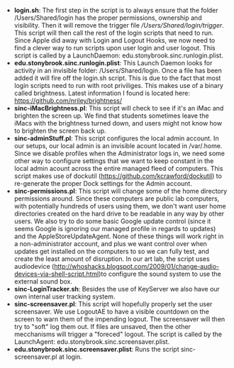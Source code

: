 
- **login.sh**: The first step in the script is to always ensure that the folder /Users/Shared/login has the proper permissions, ownership and visibility. Then it will remove the trigger file _/Users/Shared/login/trigger_. This script will then call the rest of the login scripts that need to run. Since Apple did away with Login and Logout Hooks, we now need to find a clever way to run scripts upon user login and user logout. This script is called by a LaunchDaemon: edu.stonybrook.sinc.runlogin.plist.
- **edu.stonybrook.sinc.runlogin.plist**: This Launch Daemon looks for activity in an invisible folder: /Users/Shared/login. Once a file has been added it will fire off the login.sh script. This is due to the fact that most login scripts need to run with root priviliges. This makes use of a binary called brightness. Latest information I found is located here: https://github.com/nriley/brightness/
- **sinc-iMacBrightness.pl**: This script will check to see if it's an iMac and brighten the screen up. We find that students sometimes leave the iMacs with the brightness turned down, and users might not know how to brighten the screen back up.
- **sinc-adminStuff.pl**: This script configures the local admin account. In our setups, our local admin is an invisible acount located in /var/.home. Since we disable profiles when the Administrator logs in, we need some other way to configure settings that we want to keep constant in the local admin acount across the entire managed fleed of computers. This script makes use of dockutil (https://github.com/kcrawford/dockutil) to re-generate the proper Dock settings for the Admin account.
- **sinc-permissions.pl**: This script will change some of the home directory permissions around. Since these computers are public lab computers, with potentially hundreds of users using them, we don't want user home directories created on the hard drive to be readable in any way by other users. We also try to do some basic Google update control (since it seems Google is ignoring our managed profile in regards to updates) and the AppleStoreUpdateAgent. None of these things will work right in a non-administrator account, and plus we want control over when updates get installed on the computers to so we can fully test, and create the least amount of disruption. In our art lab, the script uses audiodevice (http://whoshacks.blogspot.com/2009/01/change-audio-devices-via-shell-script.html)to configure the sound system to use the external sound box.
- **sinc-LoginTracker.sh**: Besides the use of KeyServer we also have our own internal user tracking system.
- **sinc-screensaver.pl**: This script will hopefully properly set the user screensaver. We use LogoutAE to have a visible countdown on the screen to warn them of the impending logout. The screensaver will then try to "soft" log them out. If files are unsaved, then the other mecchanisms will trigger a "foreced" logout. The script is called by the LaunchAgent: edu.stonybrook.sinc.screensaver.plist.
- **edu.stonybrook.sinc.screensaver.plist**: Runs the script sinc-screensaver.pl at login.
